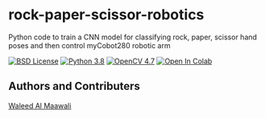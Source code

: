 # rock-paper-scissor-robotics
Python code to train a CNN model for classifying rock, paper, scissor hand poses and then control myCobot280 robotic arm

[![BSD License](https://img.shields.io/github/license/walmaawali/rock-paper-scissor-robotics?style=plastic)](https://github.com/license/walmaawali/rock-paper-scissor-robotics)
[![Python 3.8](https://img.shields.io/badge/Python-3.8-blue)](https://www.python.org/downloads/release/python-380/)
[![OpenCV 4.7](https://img.shields.io/badge/OpenCV-4.7-orange)](https://opencv.org/releases/)
[![Open In Colab](https://colab.research.google.com/assets/colab-badge.svg)](https://colab.research.google.com/drive/1S_NFnm1tP82-3pptGKJ62uqvVUgBggfu?usp=sharing)


## Authors and Contributers
[Waleed Al Maawali](https://www.github.com/walmaawali)
